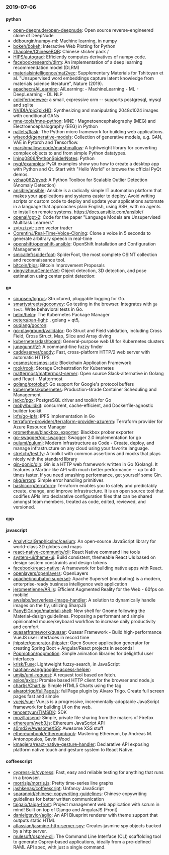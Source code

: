 ### 2019-07-06

#### python
* [open-deepnude/open-deepnude](https://github.com/open-deepnude/open-deepnude): Open source reverse-engineered clone of DeepNude
* [ddbourgin/numpy-ml](https://github.com/ddbourgin/numpy-ml): Machine learning, in numpy
* [bokeh/bokeh](https://github.com/bokeh/bokeh): Interactive Web Plotting for Python
* [zhaoolee/ChineseBQB](https://github.com/zhaoolee/ChineseBQB): Chinese sticker pack / 
* [HIPS/autograd](https://github.com/HIPS/autograd): Efficiently computes derivatives of numpy code.
* [facebookresearch/dlrm](https://github.com/facebookresearch/dlrm): An implementation of a deep learning recommendation model (DLRM)
* [materialsintelligence/mat2vec](https://github.com/materialsintelligence/mat2vec): Supplementary Materials for Tshitoyan et al. "Unsupervised word embeddings capture latent knowledge from materials science literature", Nature (2019).
* [apachecn/AiLearning](https://github.com/apachecn/AiLearning): AiLearning:  - MachineLearning - ML - DeepLearning - DL NLP
* [coleifer/peewee](https://github.com/coleifer/peewee): a small, expressive orm -- supports postgresql, mysql and sqlite
* [NVIDIA/pix2pixHD](https://github.com/NVIDIA/pix2pixHD): Synthesizing and manipulating 2048x1024 images with conditional GANs
* [mne-tools/mne-python](https://github.com/mne-tools/mne-python): MNE : Magnetoencephalography (MEG) and Electroencephalography (EEG) in Python
* [pallets/flask](https://github.com/pallets/flask): The Python micro framework for building web applications.
* [wiseodd/generative-models](https://github.com/wiseodd/generative-models): Collection of generative models, e.g. GAN, VAE in Pytorch and Tensorflow.
* [marshmallow-code/marshmallow](https://github.com/marshmallow-code/marshmallow): A lightweight library for converting complex objects to and from simple Python datatypes.
* [lining0806/PythonSpiderNotes](https://github.com/lining0806/PythonSpiderNotes): Python
* [pyqt/examples](https://github.com/pyqt/examples): PyQt examples show you how to create a desktop app with Python and Qt. Start with "Hello World" or browse the official PyQt demos.
* [yzhao062/pyod](https://github.com/yzhao062/pyod): A Python Toolbox for Scalable Outlier Detection (Anomaly Detection)
* [ansible/ansible](https://github.com/ansible/ansible): Ansible is a radically simple IT automation platform that makes your applications and systems easier to deploy. Avoid writing scripts or custom code to deploy and update your applications  automate in a language that approaches plain English, using SSH, with no agents to install on remote systems. https://docs.ansible.com/ansible/
* [openai/gpt-2](https://github.com/openai/gpt-2): Code for the paper "Language Models are Unsupervised Multitask Learners"
* [zvtvz/zvt](https://github.com/zvtvz/zvt): zero vector trader
* [CorentinJ/Real-Time-Voice-Cloning](https://github.com/CorentinJ/Real-Time-Voice-Cloning): Clone a voice in 5 seconds to generate arbitrary speech in real-time
* [openshift/openshift-ansible](https://github.com/openshift/openshift-ansible): OpenShift Installation and Configuration Management
* [smicallef/spiderfoot](https://github.com/smicallef/spiderfoot): SpiderFoot, the most complete OSINT collection and reconnaissance tool.
* [bitcoin/bips](https://github.com/bitcoin/bips): Bitcoin Improvement Proposals
* [xingyizhou/CenterNet](https://github.com/xingyizhou/CenterNet): Object detection, 3D detection, and pose estimation using center point detection:

#### go
* [sirupsen/logrus](https://github.com/sirupsen/logrus): Structured, pluggable logging for Go.
* [smartystreets/goconvey](https://github.com/smartystreets/goconvey): Go testing in the browser. Integrates with `go test`. Write behavioral tests in Go.
* [helm/helm](https://github.com/helm/helm): The Kubernetes Package Manager
* [peterq/pan-light](https://github.com/peterq/pan-light): , golang + qt5, 
* [ouqiang/gocron](https://github.com/ouqiang/gocron): 
* [go-playground/validator](https://github.com/go-playground/validator): Go Struct and Field validation, including Cross Field, Cross Struct, Map, Slice and Array diving
* [kubernetes/dashboard](https://github.com/kubernetes/dashboard): General-purpose web UI for Kubernetes clusters
* [junegunn/fzf](https://github.com/junegunn/fzf):  A command-line fuzzy finder
* [caddyserver/caddy](https://github.com/caddyserver/caddy): Fast, cross-platform HTTP/2 web server with automatic HTTPS
* [cosmos/cosmos-sdk](https://github.com/cosmos/cosmos-sdk):  Blockchain Application Framework 
* [rook/rook](https://github.com/rook/rook): Storage Orchestration for Kubernetes
* [mattermost/mattermost-server](https://github.com/mattermost/mattermost-server): Open source Slack-alternative in Golang and React - Mattermost
* [golang/protobuf](https://github.com/golang/protobuf): Go support for Google's protocol buffers
* [kubernetes/kubernetes](https://github.com/kubernetes/kubernetes): Production-Grade Container Scheduling and Management
* [jackc/pgx](https://github.com/jackc/pgx): PostgreSQL driver and toolkit for Go
* [moby/buildkit](https://github.com/moby/buildkit): concurrent, cache-efficient, and Dockerfile-agnostic builder toolkit
* [ipfs/go-ipfs](https://github.com/ipfs/go-ipfs): IPFS implementation in Go
* [terraform-providers/terraform-provider-azurerm](https://github.com/terraform-providers/terraform-provider-azurerm): Terraform provider for Azure Resource Manager
* [prometheus/blackbox_exporter](https://github.com/prometheus/blackbox_exporter): Blackbox prober exporter
* [go-swagger/go-swagger](https://github.com/go-swagger/go-swagger): Swagger 2.0 implementation for go
* [pulumi/pulumi](https://github.com/pulumi/pulumi): Modern Infrastructure as Code - Create, deploy, and manage infrastructure on any cloud using your favorite language.
* [stretchr/testify](https://github.com/stretchr/testify): A toolkit with common assertions and mocks that plays nicely with the standard library
* [gin-gonic/gin](https://github.com/gin-gonic/gin): Gin is a HTTP web framework written in Go (Golang). It features a Martini-like API with much better performance -- up to 40 times faster. If you need smashing performance, get yourself some Gin.
* [pkg/errors](https://github.com/pkg/errors): Simple error handling primitives
* [hashicorp/terraform](https://github.com/hashicorp/terraform): Terraform enables you to safely and predictably create, change, and improve infrastructure. It is an open source tool that codifies APIs into declarative configuration files that can be shared amongst team members, treated as code, edited, reviewed, and versioned.

#### cpp

#### javascript
* [AnalyticalGraphicsInc/cesium](https://github.com/AnalyticalGraphicsInc/cesium): An open-source JavaScript library for world-class 3D globes and maps 
* [react-native-community/cli](https://github.com/react-native-community/cli): React Native command line tools
* [system-ui/theme-ui](https://github.com/system-ui/theme-ui): Build consistent, themeable React UIs based on design system constraints and design tokens
* [facebook/react-native](https://github.com/facebook/react-native): A framework for building native apps with React.
* [openlayers/openlayers](https://github.com/openlayers/openlayers): OpenLayers
* [apache/incubator-superset](https://github.com/apache/incubator-superset): Apache Superset (incubating) is a modern, enterprise-ready business intelligence web application
* [jeromeetienne/AR.js](https://github.com/jeromeetienne/AR.js): Efficient Augmented Reality for the Web - 60fps on mobile!
* [awslabs/serverless-image-handler](https://github.com/awslabs/serverless-image-handler): A solution to dynamically handle images on the fly, utilizing SharpJS
* [PapyElGringo/material-shell](https://github.com/PapyElGringo/material-shell): New shell for Gnome following the Material-design guidelines. Proposing a performant and simple opinionated mouse/keyboard workflow to increase daily productivity and comfort
* [quasarframework/quasar](https://github.com/quasarframework/quasar): Quasar Framework - Build high-performance VueJS user interfaces in record time
* [jhipster/generator-jhipster](https://github.com/jhipster/generator-jhipster): Open Source application generator for creating Spring Boot + Angular/React projects in seconds!
* [Popmotion/popmotion](https://github.com/Popmotion/popmotion): Simple animation libraries for delightful user interfaces
* [krisk/Fuse](https://github.com/krisk/Fuse): Lightweight fuzzy-search, in JavaScript
* [haotian-wang/google-access-helper](https://github.com/haotian-wang/google-access-helper): 
* [umijs/umi-request](https://github.com/umijs/umi-request): A request tool based on fetch.
* [axios/axios](https://github.com/axios/axios): Promise based HTTP client for the browser and node.js
* [chartjs/Chart.js](https://github.com/chartjs/Chart.js): Simple HTML5 Charts using the <canvas> tag
* [alvarotrigo/fullPage.js](https://github.com/alvarotrigo/fullPage.js): fullPage plugin by Alvaro Trigo. Create full screen pages fast and simple
* [vuejs/vue](https://github.com/vuejs/vue):  Vue.js is a progressive, incrementally-adoptable JavaScript framework for building UI on the web.
* [tencentyun/TIMSDK](https://github.com/tencentyun/TIMSDK): SDK
* [mozilla/send](https://github.com/mozilla/send): Simple, private file sharing from the makers of Firefox
* [ethereum/web3.js](https://github.com/ethereum/web3.js): Ethereum JavaScript API
* [s0md3v/AwesomeXSS](https://github.com/s0md3v/AwesomeXSS): Awesome XSS stuff
* [ethereumbook/ethereumbook](https://github.com/ethereumbook/ethereumbook): Mastering Ethereum, by Andreas M. Antonopoulos, Gavin Wood
* [kmagiera/react-native-gesture-handler](https://github.com/kmagiera/react-native-gesture-handler): Declarative API exposing platform native touch and gesture system to React Native.

#### coffeescript
* [cypress-io/cypress](https://github.com/cypress-io/cypress): Fast, easy and reliable testing for anything that runs in a browser.
* [morrisjs/morris.js](https://github.com/morrisjs/morris.js): Pretty time-series line graphs
* [jashkenas/coffeescript](https://github.com/jashkenas/coffeescript): Unfancy JavaScript
* [sparanoid/chinese-copywriting-guidelines](https://github.com/sparanoid/chinese-copywriting-guidelines): Chinese copywriting guidelines for better written communication
* [taigaio/taiga-front](https://github.com/taigaio/taiga-front): Project management web application with scrum in mind! Built on top of Django and AngularJS (Front)
* [danielgtaylor/aglio](https://github.com/danielgtaylor/aglio): An API Blueprint renderer with theme support that outputs static HTML
* [atlassian/jasmine-http-server-spy](https://github.com/atlassian/jasmine-http-server-spy): Creates jasmine spy objects backed by a http server.
* [mulesoft/osprey-cli](https://github.com/mulesoft/osprey-cli): The Command Line Interface (CLI) scaffolding tool to generate Osprey-based applications, ideally from a pre-defined RAML API spec, with just a single command.
